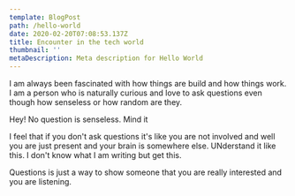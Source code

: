 ```yaml
---
template: BlogPost
path: /hello-world
date: 2020-02-20T07:08:53.137Z
title: Encounter in the tech world
thumbnail: ''
metaDescription: Meta description for Hello World
---
```


I am always been fascinated with how things are build and how things work. I am a person who is naturally curious and love to ask questions even though how senseless or how random are they.

Hey! No question is senseless. Mind it

I feel that if you don't ask questions it's like you are not involved and well you are just present and your brain is somewhere else. UNderstand it like this.
I don't know what I am writing but get this.

Questions is just a way to show someone that you are really interested and you are listening.